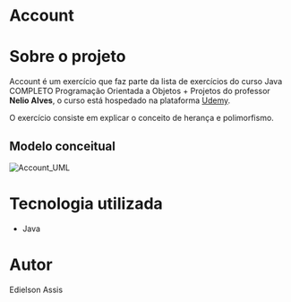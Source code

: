 # Account 

# Sobre o projeto
Account é um exercício que faz parte da lista de exercícios do curso Java COMPLETO Programação Orientada a Objetos + Projetos do professor **Nelio Alves**, o curso está hospedado na plataforma [Udemy](https://www.udemy.com/course/java-curso-completo/ "Site da Udemy").

O exercício consiste em explicar o conceito de herança e polimorfismo.

## Modelo conceitual
![Account_UML](https://user-images.githubusercontent.com/105529988/178131034-e0e33f74-83dd-4622-b4e5-5bdcbf782815.png)

# Tecnologia utilizada
- Java

# Autor
Edielson Assis
